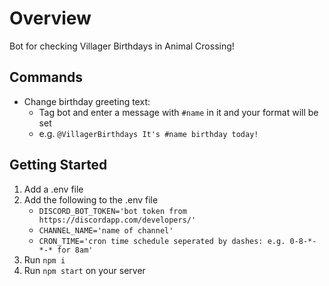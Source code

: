 # Overview

Bot for checking Villager Birthdays in Animal Crossing!

## Commands
- Change birthday greeting text: 
  - Tag bot and enter a message with `#name` in it and your format will be set
  - e.g. `@VillagerBirthdays It's #name birthday today!`

## Getting Started
1. Add a .env file
2. Add the following to the .env file
    - `DISCORD_BOT_TOKEN='bot token from https://discordapp.com/developers/'`
    - `CHANNEL_NAME='name of channel'`
    - `CRON_TIME='cron time schedule seperated by dashes: e.g. 0-8-*-*-* for 8am'`
3. Run `npm i`
4. Run `npm start` on your server